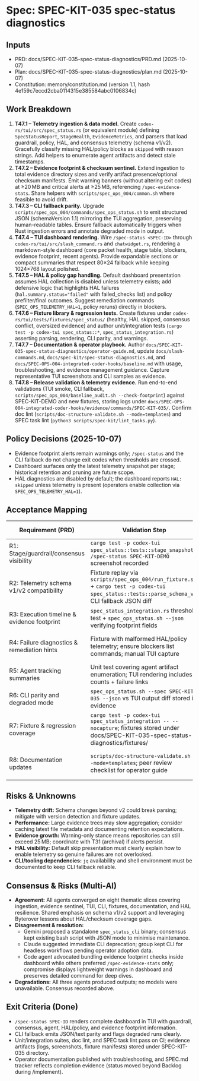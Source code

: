 # Spec: SPEC-KIT-035 spec-status diagnostics
## Inputs
- PRD: docs/SPEC-KIT-035-spec-status-diagnostics/PRD.md (2025-10-07)
- Plan: docs/SPEC-KIT-035-spec-status-diagnostics/plan.md (2025-10-07)
- Constitution: memory/constitution.md (version 1.1, hash 4e159c7eccd2cba0114315e385584abc0106834c)

## Work Breakdown
1. **T47.1 – Telemetry ingestion & data model.** Create `codex-rs/tui/src/spec_status.rs` (or equivalent module) defining `SpecStatusReport`, `StageHealth`, `EvidenceMetrics`, and parsers that load guardrail, policy, HAL, and consensus telemetry (schema v1/v2). Gracefully classify missing HAL/policy blocks as `skipped` with reason strings. Add helpers to enumerate agent artifacts and detect stale timestamps.
2. **T47.2 – Evidence footprint & checksum sentinel.** Extend ingestion to total evidence directory sizes and verify artifact presence/optional checksum manifests. Emit warning banners (without altering exit codes) at ≥20 MB and critical alerts at ≥25 MB, referencing `/spec-evidence-stats`. Share helpers with `scripts/spec_ops_004/common.sh` where feasible to avoid drift.
3. **T47.3 – CLI fallback parity.** Upgrade `scripts/spec_ops_004/commands/spec_ops_status.sh` to emit structured JSON (schemaVersion 1.1) mirroring the TUI aggregation, preserving human-readable tables. Ensure fallback automatically triggers when Rust ingestion errors and annotate degraded mode in output.
4. **T47.4 – TUI dashboard rendering.** Wire `/spec-status <SPEC-ID>` through `codex-rs/tui/src/slash_command.rs` and `chatwidget.rs`, rendering a markdown-style dashboard (core packet health, stage table, blockers, evidence footprint, recent agents). Provide expandable sections or compact summaries that respect 80×24 fallback while keeping 1024×768 layout polished.
5. **T47.5 – HAL & policy gap handling.** Default dashboard presentation assumes HAL collection is disabled unless telemetry exists; add defensive logic that highlights HAL failures (`hal.summary.status="failed"` with failed_checks list) and policy prefilter/final outcomes. Suggest remediation commands (`SPEC_OPS_TELEMETRY_HAL=1`, policy reruns) directly in blockers.
6. **T47.6 – Fixture library & regression tests.** Create fixtures under `codex-rs/tui/tests/fixtures/spec_status/` (healthy, HAL skipped, consensus conflict, oversized evidence) and author unit/integration tests (`cargo test -p codex-tui spec_status::*`, `spec_status_integration.rs`) asserting parsing, rendering, CLI parity, and warnings.
7. **T47.7 – Documentation & operator playbook.** Author `docs/SPEC-KIT-035-spec-status-diagnostics/operator-guide.md`, update `docs/slash-commands.md`, `docs/spec-kit/spec-status-diagnostics.md`, and `docs/SPEC-OPS-004-integrated-coder-hooks/baseline.md` with usage, troubleshooting, and evidence management guidance. Capture representative TUI screenshots and CLI samples as evidence.
8. **T47.8 – Release validation & telemetry evidence.** Run end-to-end validations (TUI smoke, CLI fallback, `scripts/spec_ops_004/baseline_audit.sh --check-footprint`) against SPEC-KIT-DEMO and new fixtures, storing logs under `docs/SPEC-OPS-004-integrated-coder-hooks/evidence/commands/SPEC-KIT-035/`. Confirm doc lint (`scripts/doc-structure-validate.sh --mode=templates`) and SPEC task lint (`python3 scripts/spec-kit/lint_tasks.py`).

## Policy Decisions (2025-10-07)
- Evidence footprint alerts remain warnings only; `/spec-status` and the CLI fallback do not change exit codes when thresholds are crossed.
- Dashboard surfaces only the latest telemetry snapshot per stage; historical retention and pruning are future scope.
- HAL diagnostics are disabled by default; the dashboard reports `HAL: skipped` unless telemetry is present (operators enable collection via `SPEC_OPS_TELEMETRY_HAL=1`).

## Acceptance Mapping
| Requirement (PRD) | Validation Step | Test / Evidence |
| --- | --- | --- |
| R1: Stage/guardrail/consensus visibility | `cargo test -p codex-tui spec_status::tests::stage_snapshot`; `/spec-status SPEC-KIT-DEMO` screenshot recorded | Unit & TUI evidence bundle |
| R2: Telemetry schema v1/v2 compatibility | Fixture replay via `scripts/spec_ops_004/run_fixture.sh` + `cargo test -p codex-tui spec_status::tests::parse_schema_v2`; CLI fallback JSON diff | Fixture set + golden outputs |
| R3: Execution timeline & evidence footprint | `spec_status_integration.rs` threshold test + `spec_ops_status.sh --json` verifying footprint fields | Integration test log, CLI sample |
| R4: Failure diagnostics & remediation hints | Fixture with malformed HAL/policy telemetry; ensure blockers list commands; manual TUI capture | TUI screenshot + blocker log |
| R5: Agent tracking summaries | Unit test covering agent artifact enumeration; TUI rendering includes counts + failure links | Test report + TUI screenshot |
| R6: CLI parity and degraded mode | `spec_ops_status.sh --spec SPEC-KIT-035 --json` vs TUI output diff stored in evidence | CLI/TUI parity markdown |
| R7: Fixture & regression coverage | `cargo test -p codex-tui spec_status_integration -- --nocapture`; fixtures stored under docs/SPEC-KIT-035-spec-status-diagnostics/fixtures/ | Test log + fixture manifest |
| R8: Documentation updates | `scripts/doc-structure-validate.sh --mode=templates`; peer review checklist for operator guide | Doc lint log + review ACK |

## Risks & Unknowns
- **Telemetry drift:** Schema changes beyond v2 could break parsing; mitigate with version detection and fixture updates.
- **Performance:** Large evidence trees may slow aggregation; consider caching latest file metadata and documenting retention expectations.
- **Evidence growth:** Warning-only stance means repositories can still exceed 25 MB; coordinate with T31 (archival) if alerts persist.
- **HAL visibility:** Default skip presentation must clearly explain how to enable telemetry so genuine failures are not overlooked.
- **CLI/tooling dependencies:** `jq` availability and shell environment must be documented to keep CLI fallback reliable.

## Consensus & Risks (Multi-AI)
- **Agreement:** All agents converged on eight thematic slices covering ingestion, evidence sentinel, TUI, CLI, fixtures, documentation, and HAL resilience. Shared emphasis on schema v1/v2 support and leveraging Byterover lessons about HAL/checksum coverage gaps.
- **Disagreement & resolution:**
  - Gemini proposed a standalone `spec_status_cli` binary; consensus kept existing bash script with JSON mode to minimise maintenance.
  - Claude suggested immediate CLI deprecation; group kept CLI for headless workflows pending operator adoption data.
  - Code agent advocated bundling evidence footprint checks inside dashboard while others preferred `/spec-evidence-stats` only; compromise displays lightweight warnings in dashboard and preserves detailed command for deep dives.
- **Degradations:** All three agents produced outputs; no models were unavailable. Consensus recorded above.

## Exit Criteria (Done)
- `/spec-status SPEC-ID` renders complete dashboard in TUI with guardrail, consensus, agent, HAL/policy, and evidence footprint information.
- CLI fallback emits JSON/text parity and flags degraded runs clearly.
- Unit/integration suites, doc lint, and SPEC task lint pass on CI; evidence artifacts (logs, screenshots, fixture manifests) stored under SPEC-KIT-035 directory.
- Operator documentation published with troubleshooting, and SPEC.md tracker reflects completion evidence (status moved beyond Backlog during /implement).

